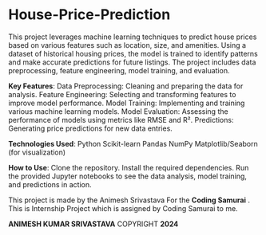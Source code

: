 # House-Price-Prediction

This project leverages machine learning techniques to predict house prices based on various features such as location, size, and amenities. Using a dataset of historical housing prices, the model is trained to identify patterns and make accurate predictions for future listings. The project includes data preprocessing, feature engineering, model training, and evaluation.

**Key Features**:
Data Preprocessing: Cleaning and preparing the data for analysis.
Feature Engineering: Selecting and transforming features to improve model performance.
Model Training: Implementing and training various machine learning models.
Model Evaluation: Assessing the performance of models using metrics like RMSE and R².
Predictions: Generating price predictions for new data entries.

**Technologies Used**:
Python
Scikit-learn
Pandas
NumPy
Matplotlib/Seaborn (for visualization)

**How to Use**:
Clone the repository.
Install the required dependencies.
Run the provided Jupyter notebooks to see the data analysis, model training, and predictions in action.


This project is made by the Animesh Srivastava For the **Coding Samurai** .
This is Internship Project which is assigned by Coding Samurai to me. 

**ANIMESH KUMAR SRIVASTAVA**
COPYRIGHT **2024**
